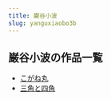 ```yaml
---
title: 巌谷小波
slug: yanguxiaobo3b
---
```


## 巌谷小波の作品一覧

- [こがね丸](koganewan-8db)
- [三角と四角](sanjiaotosijiao-b47)
